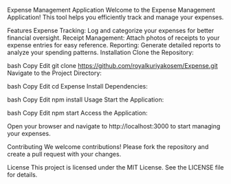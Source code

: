 Expense Management Application
Welcome to the Expense Management Application! This tool helps you efficiently track and manage your expenses.

Features
Expense Tracking: Log and categorize your expenses for better financial oversight.
Receipt Management: Attach photos of receipts to your expense entries for easy reference.
Reporting: Generate detailed reports to analyze your spending patterns.
Installation
Clone the Repository:

bash
Copy
Edit
git clone https://github.com/royalkuriyakosem/Expense.git
Navigate to the Project Directory:

bash
Copy
Edit
cd Expense
Install Dependencies:

bash
Copy
Edit
npm install
Usage
Start the Application:

bash
Copy
Edit
npm start
Access the Application:

Open your browser and navigate to http://localhost:3000 to start managing your expenses.

Contributing
We welcome contributions! Please fork the repository and create a pull request with your changes.

License
This project is licensed under the MIT License. See the LICENSE file for details.
